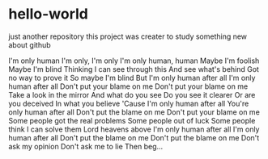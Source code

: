 # hello-world
just another repository
this project was creater to study something new about github

I'm only human
I'm only, I'm only
I'm only human, human
Maybe I'm foolish
Maybe I'm blind
Thinking I can see through this
And see what's behind
Got no way to prove it
So maybe I'm blind
But I'm only human after all
I'm only human after all
Don't put your blame on me
Don't put your blame on me
Take a look in the mirror
And what do you see
Do you see it clearer
Or are you deceived
In what you believe
'Cause I'm only human after all
You're only human after all
Don't put the blame on me
Don't put your blame on me
Some people got the real problems
Some people out of luck
Some people think I can solve them
Lord heavens above
I'm only human after all
I'm only human after all
Don't put the blame on me
Don't put the blame on me
Don't ask my opinion
Don't ask me to lie
Then beg…

